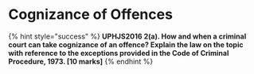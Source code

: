 # Cognizance of Offences

{% hint style="success" %}
**UPHJS2016 2\(a\). How and when a criminal court can take cognizance of an offence? Explain the law on the topic with reference to the exceptions provided in the Code of Criminal Procedure, 1973. \[10 marks\]**
{% endhint %}



